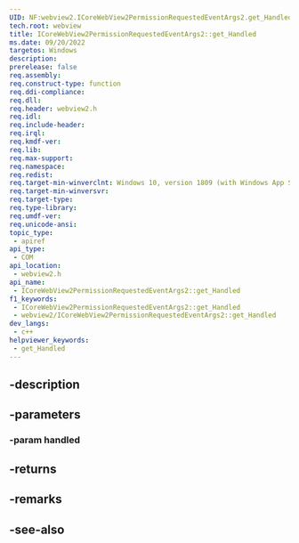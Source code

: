 ```yaml
---
UID: NF:webview2.ICoreWebView2PermissionRequestedEventArgs2.get_Handled
tech.root: webview
title: ICoreWebView2PermissionRequestedEventArgs2::get_Handled
ms.date: 09/20/2022
targetos: Windows
description: 
prerelease: false
req.assembly: 
req.construct-type: function
req.ddi-compliance: 
req.dll: 
req.header: webview2.h
req.idl: 
req.include-header: 
req.irql: 
req.kmdf-ver: 
req.lib: 
req.max-support: 
req.namespace: 
req.redist: 
req.target-min-winverclnt: Windows 10, version 1809 (with Windows App SDK 1.1 or later)
req.target-min-winversvr: 
req.target-type: 
req.type-library: 
req.umdf-ver: 
req.unicode-ansi: 
topic_type:
 - apiref
api_type:
 - COM
api_location:
 - webview2.h
api_name:
 - ICoreWebView2PermissionRequestedEventArgs2::get_Handled
f1_keywords:
 - ICoreWebView2PermissionRequestedEventArgs2::get_Handled
 - webview2/ICoreWebView2PermissionRequestedEventArgs2::get_Handled
dev_langs:
 - c++
helpviewer_keywords:
 - get_Handled
---
```


## -description

## -parameters

### -param handled

## -returns

## -remarks

## -see-also

